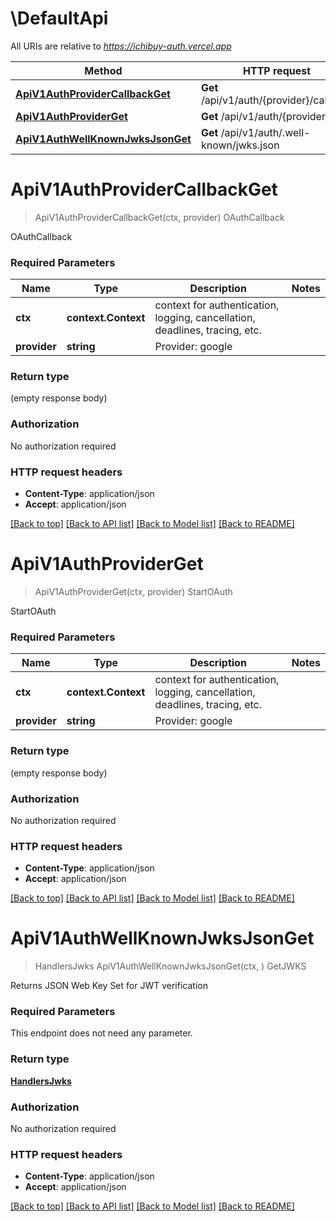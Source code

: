# \DefaultApi

All URIs are relative to *https://ichibuy-auth.vercel.app*

Method | HTTP request | Description
------------- | ------------- | -------------
[**ApiV1AuthProviderCallbackGet**](DefaultApi.md#ApiV1AuthProviderCallbackGet) | **Get** /api/v1/auth/{provider}/callback | OAuthCallback
[**ApiV1AuthProviderGet**](DefaultApi.md#ApiV1AuthProviderGet) | **Get** /api/v1/auth/{provider} | StartOAuth
[**ApiV1AuthWellKnownJwksJsonGet**](DefaultApi.md#ApiV1AuthWellKnownJwksJsonGet) | **Get** /api/v1/auth/.well-known/jwks.json | GetJWKS


# **ApiV1AuthProviderCallbackGet**
> ApiV1AuthProviderCallbackGet(ctx, provider)
OAuthCallback

OAuthCallback

### Required Parameters

Name | Type | Description  | Notes
------------- | ------------- | ------------- | -------------
 **ctx** | **context.Context** | context for authentication, logging, cancellation, deadlines, tracing, etc.
  **provider** | **string**| Provider: google | 

### Return type

 (empty response body)

### Authorization

No authorization required

### HTTP request headers

 - **Content-Type**: application/json
 - **Accept**: application/json

[[Back to top]](#) [[Back to API list]](../README.md#documentation-for-api-endpoints) [[Back to Model list]](../README.md#documentation-for-models) [[Back to README]](../README.md)

# **ApiV1AuthProviderGet**
> ApiV1AuthProviderGet(ctx, provider)
StartOAuth

StartOAuth

### Required Parameters

Name | Type | Description  | Notes
------------- | ------------- | ------------- | -------------
 **ctx** | **context.Context** | context for authentication, logging, cancellation, deadlines, tracing, etc.
  **provider** | **string**| Provider: google | 

### Return type

 (empty response body)

### Authorization

No authorization required

### HTTP request headers

 - **Content-Type**: application/json
 - **Accept**: application/json

[[Back to top]](#) [[Back to API list]](../README.md#documentation-for-api-endpoints) [[Back to Model list]](../README.md#documentation-for-models) [[Back to README]](../README.md)

# **ApiV1AuthWellKnownJwksJsonGet**
> HandlersJwks ApiV1AuthWellKnownJwksJsonGet(ctx, )
GetJWKS

Returns JSON Web Key Set for JWT verification

### Required Parameters
This endpoint does not need any parameter.

### Return type

[**HandlersJwks**](handlers.JWKS.md)

### Authorization

No authorization required

### HTTP request headers

 - **Content-Type**: application/json
 - **Accept**: application/json

[[Back to top]](#) [[Back to API list]](../README.md#documentation-for-api-endpoints) [[Back to Model list]](../README.md#documentation-for-models) [[Back to README]](../README.md)

